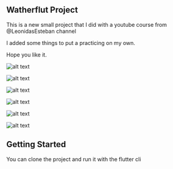 ## Watherflut Project

This is a new small project that I did with a youtube course from @LeonidasEsteban channel

I added some things to put a practicing on my own.

Hope you like it.

![alt text](https://ibb.co/N1T5J0z)

![alt text](https://ibb.co/TgtKTdx)

![alt text](https://ibb.co/wR8Mxnk)

![alt text](https://ibb.co/MMLW8Y7)

![alt text](https://ibb.co/q14m1Bj)

![alt text](https://ibb.co/ZM7fTrN)

## Getting Started

You can clone the project and run it with the flutter cli
